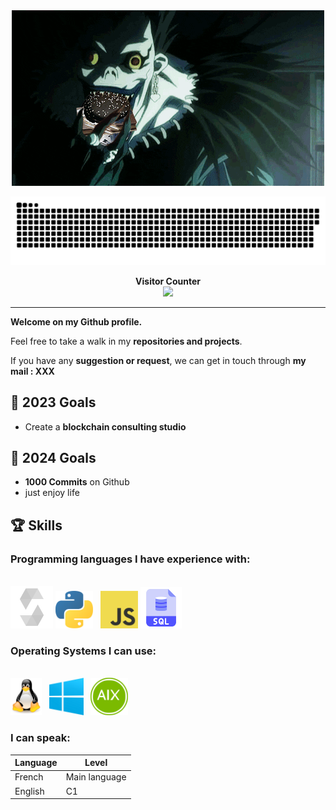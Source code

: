 <div align="center">
  <img src="./sources/death.gif" alt="Animation" />
</div>

<a align="center" href=#><img src="./sources/contributions.svg"></a>

<div align="center"> 
  <b>Visitor Counter</b>
  <br>
  <img src="https://profile-counter.glitch.me/0xAymane/count.svg" />
</div>

***

**Welcome on my Github profile.**

Feel free to take a walk in my **repositories and projects**.

If you have any **suggestion or request**, we can get in touch through **my mail : XXX**

## 🎯 2023 Goals

- Create a **blockchain consulting studio**

## 🎯 2024 Goals

- **1000 Commits** on Github
- just enjoy life

## 🏆 Skills

### Programming languages I have experience with:

<br>

<div>
  <img src="./sources/solidity.png" alt="Solidity" height="68" />
  <img src="./sources/python.png" alt="Python" height="60" />
  &nbsp
  <img src="./sources/javascript.png" alt="Javascript" height="60" />
  <img src="./sources/sql2.png" alt="SQL" height="66" />
</div>

### Operating Systems I can use:

<br>

<div>
  <img src="./sources/linux.png" alt="Linux" height="60" />
  &nbsp
  <img src="./sources/windows.png" alt="Windows" height="60" />
  &nbsp
  <img src="./sources/aix.png" alt="AIX" height="60" />
</div>

### I can speak:

Language | Level
-------- | --------
French   | Main language
English  | C1
